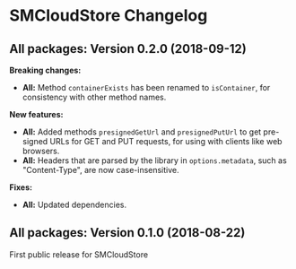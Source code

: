 # SMCloudStore Changelog

## All packages: Version 0.2.0 (2018-09-12)

**Breaking changes:**

- **All:** Method `containerExists` has been renamed to `isContainer`, for consistency with other method names.

**New features:**

- **All:** Added methods `presignedGetUrl` and `presignedPutUrl` to get pre-signed URLs for GET and PUT requests, for using with clients like web browsers.
- **All:** Headers that are parsed by the library in `options.metadata`, such as "Content-Type", are now case-insensitive.

**Fixes:**

- **All:** Updated dependencies.

## All packages: Version 0.1.0 (2018-08-22)

First public release for SMCloudStore
